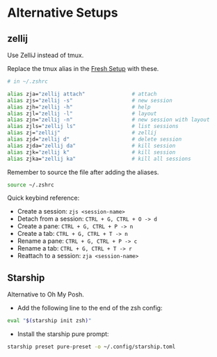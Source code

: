 # Alternative Setups

## zellij

Use ZelliJ instead of tmux.

Replace the tmux alias in the [Fresh Setup](./macos-fresh-setup.md) with these.

```bash
# in ~/.zshrc

alias zja="zellij attach"               # attach
alias zjs="zellij -s"                   # new session
alias zjh="zellij -h"                   # help
alias zjl="zellij -l"                   # layout
alias zjn="zellij -n"                   # new session with layout
alias zjls="zellij ls"                  # list sessions
alias zj="zellij"                       # zellij
alias zjd="zellij d"                    # delete session
alias zjda="zellij da"                  # kill session
alias zjk="zellij k"                    # kill session
alias zjka="zellij ka"                  # kill all sessions
```

Remember to source the file after adding the aliases.

```bash
source ~/.zshrc
```

Quick keybind reference:

- Create a session: `zjs <session-name>`
- Detach from a session: `CTRL + G, CTRL + O -> d`
- Create a pane: `CTRL + G, CTRL + P -> n`
- Create a tab: `CTRL + G, CTRL + T -> n`
- Rename a pane: `CTRL + G, CTRL + P -> c`
- Rename a tab: `CTRL + G, CTRL + T -> r`
- Reattach to a session: `zja <session-name>`

## Starship

Alternative to Oh My Posh.

- Add the following line to the end of the zsh config:

```bash
eval "$(starship init zsh)"
```
- Install the starship pure prompt:

```bash
starship preset pure-preset -o ~/.config/starship.toml
```

